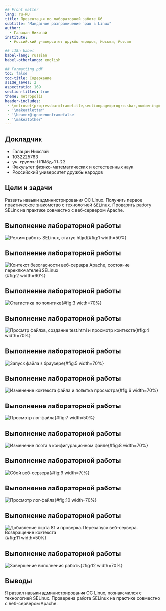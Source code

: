 ```yaml
---
## Front matter
lang: ru-RU
title: Презентация по лабораторной работе №6
subtitle: "Мандатное разграничение прав в Linux"
author:
  - Галацан Николай
institute:
  - Российский университет дружбы народов, Москва, Россия

## i18n babel
babel-lang: russian
babel-otherlangs: english

## Formatting pdf
toc: false
toc-title: Содержание
slide_level: 2
aspectratio: 169
section-titles: true
theme: metropolis
header-includes:
 - \metroset{progressbar=frametitle,sectionpage=progressbar,numbering=fraction}
 - '\makeatletter'
 - '\beamer@ignorenonframefalse'
 - '\makeatother'
---
```



## Докладчик

  * Галацан Николай
  * 1032225763
  * уч. группа: НПИбд-01-22
  * Факультет физико-математических и естественных наук
  * Российский университет дружбы народов

## Цели и задачи

Развить навыки администрирования ОС Linux. Получить первое практическое знакомство с технологией SELinux.
Проверить работу SELinx на практике совместно с веб-сервером Apache.

## Выполнение лабораторной работы

![Режим работы SELinux, статус httpd](image/1.png){#fig:1 width=50%}

## Выполнение лабораторной работы

![Контекст безопасности веб-сервера Apache, состояние переключателей SELinux](image/2.png){#fig:2 width=60%}

## Выполнение лабораторной работы

![Статистика по политике](image/3.png){#fig:3 width=70%}

## Выполнение лабораторной работы

![Просмтр файлов, создание test.html и просмотр контекста](image/4.png){#fig:4 width=70%}

## Выполнение лабораторной работы

![Запуск файла в браузере](image/5.png){#fig:5 width=70%}

## Выполнение лабораторной работы

![Изменение контекста файла и попытка просмотра](image/6.png){#fig:6 width=70%}

## Выполнение лабораторной работы

![Просмотр лог-файла](image/7.png){#fig:7 width=50%}

## Выполнение лабораторной работы

![Изменение порта в конфигурационном файле](image/8.png){#fig:8 width=70%}

## Выполнение лабораторной работы

![Сбой веб-сервера](image/9.png){#fig:9 width=70%}

## Выполнение лабораторной работы

![Просмотр лог-файла](image/10.png){#fig:10 width=70%}

## Выполнение лабораторной работы

![Добавление порта 81 и проверка. Перезапуск веб-сервера. Возвращение контекста](image/11.png){#fig:11 width=50%}

## Выполнение лабораторной работы

![Завершение выполнения работы](image/12.png){#fig:12 width=70%}

## Выводы

Я развил навыки администрирования ОС Linux, познакомился с технологией SELinux. Проверена работа SELinux на практике совместно с веб-сервером Apache.

